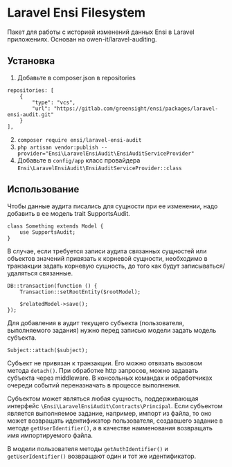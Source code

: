 # Laravel Ensi Filesystem

Пакет для работы с историей изменений данных Ensi в Laravel приложениях.
Основан на owen-it/laravel-auditing.

## Установка

1. Добавьте в composer.json в repositories 

```
repositories: [
    {
        "type": "vcs",
        "url": "https://gitlab.com/greensight/ensi/packages/laravel-ensi-audit.git"
    }
],

```

2. `composer require ensi/laravel-ensi-audit`
3. `php artisan vendor:publish --provider="Ensi\LaravelEnsiAudit\EnsiAuditServiceProvider"`
4. Добавьте в `config/app` класс провайдера `Ensi\LaravelEnsiAudit\EnsiAuditServiceProvider::class`

## Использование

Чтобы данные аудита писались для сущности при ее изменении, надо добавить в ее модель trait
SupportsAudit.

```
class Something extends Model {
    use SupportsAudit;
}

```

В случае, если требуется записи аудита связанных сущностей или объектов значений привязать к
корневой сущности, необходимо в транзакции задать корневую сущность, до того как будут
записываться/удаляться связанные.

```
DB::transaction(function () {
    Transaction::setRootEntity($rootModel);
    
    $relatedModel->save();
});
```

Для добавления в аудит текущего субъекта (пользователя, выполняемого задания) нужно перед
записью модели задать модель субъекта.

```
Subject::attach($subject);
```
Субъект не привязан к транзакции. Его можно отвязать вызовом метода `detach()`.
При обработке http запросов, можно задавать субъекта через middleware. В консольных командах и
обработчиках очереди событий переназначать в процессе выполнения.

Субъектом может являться любая сущность, поддерживающая интерфейс `\Ensi\LaravelEnsiAudit\Contracts\Principal`.
Если субъектом является выполняемое задание, например, импорт из файла, то оно может возвращать идентификатор
пользователя, создавшего задание в методе `getUserIdentifier()`, а в качестве наименования возвращать имя
импортируемого файла.

В модели пользователя методы `getAuthIdentifier()` и `getUserIdentifier()` возвращают один и тот же идентификатор.
